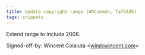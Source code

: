 ```yaml
---
title: Update copyright range (WOCommon, fa764d5)
tags: snippets
---
```


Extend range to include 2008.

Signed-off-by: Wincent Colaiuta &lt;win@wincent.com&gt;
